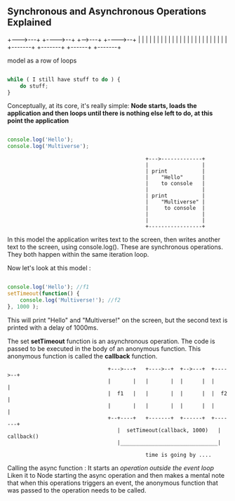 ## Synchronous and Asynchronous Operations Explained

+--->---+   +---->--+  +-->---+  +---->--+
|       |	|	    |  |      |  |       |
|       |   |       |  |      |  |       |
|       |   |	    |  |      |  |       |
+-------+   +-------+  +------+  +-------+


model as a row of loops

```javascript

while ( I still have stuff to do ) {
	do stuff;
}

```

Conceptually, at its core, it's really simple: **Node starts, loads the application and then loops until there is nothing else left to do, at this point the application**

```javascript

console.log('Hello');
console.log('Multiverse');

```


												+--->-------------+
												|				  |
												| print           |
												|    "Hello"      |
												|    to console   |
												|                 |
												| print           |
												|    "Multiverse" |
												|     to console  |
												|                 |
												|                 |
												+-----------------+

In this model the application writes text to the screen, then writes another text to the screen, using console.log(). These are synchronous operations. They both happen within the same iteration loop.

Now let's look at this model :

```javascript

console.log('Hello'); //f1
setTimeout(function() {
	console.log('Multiverse!'); //f2
}, 1000 );

```

This will print "Hello" and "Multiverse!" on the screen,  but the second text is printed with a delay of 1000ms.

The set **setTimeout** function is an asynchronous operation. The code is passed to be executed in the body of an anonymous function. This anonymous function is called the **callback** function.

									+--->---+   +---->--+  +-->---+  +---->--+
									|       |	|	    |  |      |  |       |
									|  f1   |   |       |  |      |  |  f2   |
									|       |   |	    |  |      |  |       |
									+--+----+   +-------+  +------+  +-------+
									   |  setTimeout(callback, 1000)   | callback()
									   |_______________________________|

									  			time is going by ....



Calling the async function : It starts an *operation outside the event loop* Liken it to Node starting the async operation  and then makes a mental note that when this operations triggers an event, the anonymous function that was passed to the operation needs to be called.

















